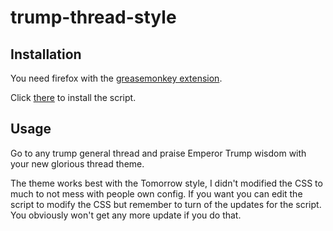 trump-thread-style
==================

Installation
------------
You need firefox with the [greasemonkey extension](https://addons.mozilla.org/en-US/firefox/addon/greasemonkey/).

Click [there](https://raw.githubusercontent.com/G0P/trump-thread-style/master/script.user.js) to install the script.

Usage
-----
Go to any trump general thread and praise Emperor Trump wisdom with your new glorious thread theme.

The theme works best with the Tomorrow style, I didn't modified the CSS to much to not mess with people own config.
If you want you can edit the script to modify the CSS but remember to turn of the updates for the script.
You obviously won't get any more update if you do that.
